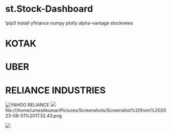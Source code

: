 # st.Stock-Dashboard


!pip3 install yfinance numpy plotly alpha-vantage stocknews 



# KOTAK


# UBER


# RELIANCE INDUSTRIES


![YAHOO RELIANCE ](https://github.com/u11kumar/screenshot-of-projects/blob/main/Screenshot%20from%202023-08-01%2016.58.09.png)
![](https://github.com/u11kumar/screenshot-of-projects/blob/main/Screenshot%20from%202023-08-01%2016.58.20.png)
file:///home/umeshkumar/Pictures/Screenshots/Screenshot%20from%202023-08-01%2017.32.43.png

![](file:///home/umeshkumar/Pictures/Screenshots/Screenshot%20from%202023-08-01%2017.32.43.png)

